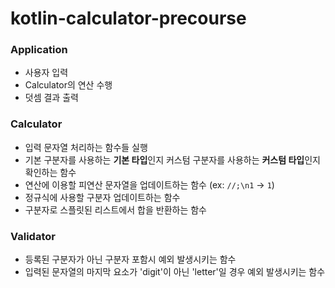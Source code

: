 # kotlin-calculator-precourse

### Application
- 사용자 입력
- Calculator의 연산 수행
- 덧셈 결과 출력

### Calculator
- 입력 문자열 처리하는 함수들 실행
- 기본 구분자를 사용하는 **기본 타입**인지 커스텀 구분자를 사용하는 **커스텀 타입**인지 확인하는 함수
- 연산에 이용할 피연산 문자열을 업데이트하는 함수 (ex: `//;\n1` -> `1`)
- 정규식에 사용할 구분자 업데이트하는 함수
- 구분자로 스플릿된 리스트에서 합을 반환하는 함수

### Validator
- 등록된 구분자가 아닌 구분자 포함시 예외 발생시키는 함수
- 입력된 문자열의 마지막 요소가 'digit'이 아닌 'letter'일 경우 예외 발생시키는 함수